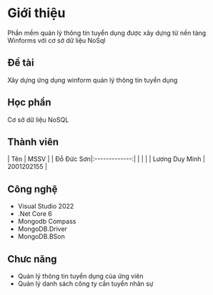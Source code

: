# Giới thiệu
Phần mềm quản lý thông tin tuyển dụng được xây dựng từ nền tảng Winforms với cơ sở dữ liệu NoSql

## Đề tài
Xây dựng ứng dụng winform quản lý thông tin tuyển dụng

## Học phần
Cơ sở dữ liệu NoSQL

## Thành viên
| Tên | MSSV |
| Đỗ Đức Sơn|:-------------:| 
|  |  | 
| Lương Duy Minh | 2001202155 | 

## Công nghệ
+ Visual Studio 2022
+ .Net Core 6
+ Mongodb Compass
+ MongoDB.Driver
+ MongoDB.BSon
  
## Chưc năng
+ Quản lý thông tin tuyển dụng của ứng viên
+ Quản lý danh sách công ty cần tuyển nhân sự
